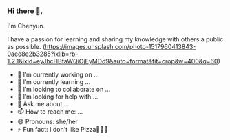 ### Hi there 👋,

I'm Chenyun.

I have a passion for learning and sharing my knowledge with others a public as possible.
(https://images.unsplash.com/photo-1517960413843-0aee8e2b3285?ixlib=rb-1.2.1&ixid=eyJhcHBfaWQiOjEyMDd9&auto=format&fit=crop&w=400&q=60)

- 🔭 I’m currently working on ...
- 🌱 I’m currently learning ...
- 👯 I’m looking to collaborate on ...
- 🤔 I’m looking for help with ...
- 💬 Ask me about ...
- 📫 How to reach me: ...
- 😄 Pronouns: she/her
- ⚡ Fun fact: I don't like Pizza🍕🍕🍕

